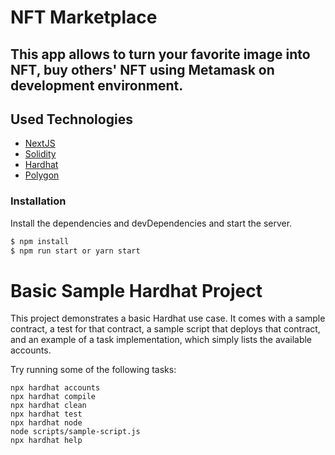 # NFT Marketplace

## This app allows to turn your favorite image into NFT, buy others' NFT using Metamask on development environment.

## Used Technologies
- [NextJS](https://nextjs.org/)
- [Solidity](https://docs.soliditylang.org/en/v0.8.15/)
- [Hardhat](https://hardhat.org/)
- [Polygon](https://polygon.technology/)

### Installation

Install the dependencies and devDependencies and start the server.

```sh
$ npm install
$ npm run start or yarn start
```




# Basic Sample Hardhat Project

This project demonstrates a basic Hardhat use case. It comes with a sample contract, a test for that contract, a sample script that deploys that contract, and an example of a task implementation, which simply lists the available accounts.

Try running some of the following tasks:

```shell
npx hardhat accounts
npx hardhat compile
npx hardhat clean
npx hardhat test
npx hardhat node
node scripts/sample-script.js
npx hardhat help
```
